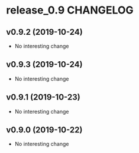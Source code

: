 # release_0.9 CHANGELOG

## v0.9.2 (2019-10-24)

- No interesting change

## v0.9.3 (2019-10-24)

- No interesting change

## v0.9.1 (2019-10-23)

- No interesting change

## v0.9.0 (2019-10-22)

- No interesting change


